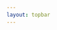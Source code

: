 ```yaml
---
layout: topbar
---
```


<html lang="es">
<head>
    <meta charset="UTF-8">
    <meta name="viewport" content="width=device-width, initial-scale=1.0">
    <title>Galaxias de interacción ARP 142</title>
    <style>
        .container {
            position: relative;
            width: 100%;
            max-width: 800px; /* Limitar el ancho máximo para que se vea bien en diferentes pantallas */
            margin: 0 auto; /* Centrar el contenedor */
            overflow: hidden;
        }

        .image-container {
            position: absolute;
            top: 0;
            left: 0;
            width: 100%;
            height: 100%;
            overflow: hidden;
            display: flex;
            justify-content: center;
            align-items: center;
        }

        .image {
            display: block;
            width: 100%;
            height: 100%;
            object-fit: contain; /* Asegura que la imagen no se corte */
            transform-origin: center center; /* Establece el punto de transformación en el centro de la imagen */
            transition: transform 0.3s ease, opacity 0.3s ease; /* Agrega transición para la opacidad */
        }

        .controls {
            position: absolute;
            top: 88%; /* Ajusta la posición vertical de los controles */
            left: 0;
            width: 100%;
            display: flex;
            justify-content: space-between;
            padding: 0 0px;
            z-index: 3;
            background-color: rgba(255, 255, 255, 0.3); /* Fondo blanco transparente */
        }

        .controls label {
            font-weight: bold;
            font-size: 10px;
        }

        .controls input[type="range"] {
            width: 50%;
        }

        #showValuesBtn {
            margin-top: 40px;
            margin-left: 40%;
            padding: 10px 20px;
            background-color: #007bff;
            color: #fff;
            border: none;
            border-radius: 5px;
            cursor: pointer;
        }

        #showValuesBtn:hover {
            background-color: #0056b3;
        }

        /* CSS para dispositivos móviles */
        @media screen and (max-width: 500px) {
            .controls label {
                font-size: 5px; /* Ajusta el tamaño de la fuente según tus preferencias */
            }

            .controls input[type="range"] {
                width: 45%; /* Ajusta el tamaño de los controles si es necesario */
            }
            .controls {
                top: 88%; /* Ajusta la posición vertical en dispositivos móviles */
            }

            .h1 {
                
            }
        }

        .extra-controls {
            display: none; /* Ocultar controles adicionales inicialmente */
        }

        .checkbox-container {
            display: flex;
            justify-content: center;
            margin-bottom: 20px;
        }

        input[type="range"]::-moz-range-thumb {
            width: 20px; /* Ancho del círculo */
            height: 20px; /* Altura del círculo */
            border-radius: 50%; /* Hacerlo circular */
            background: #007bff; /* Color del círculo */
            cursor: pointer;
        }

        .info-container {
            display: flex;
            justify-content: space-between;
            margin-top: 20px;
            padding: 10px;
            background-color: rgba(255, 255, 255, 0.8);
            border-radius: 5px;
        }

        .info-column {
            flex: 1; /* Each column takes equal space */
            padding: 10px;
            border-right: 1px solid #ccc; /* Border between columns */
        }

        .info-column:last-child {
            border-right: none; /* Remove border on the last column */
        }

        .info-column h2 {
            font-size: 16px;
            margin-bottom: 10px;
        }

        .info-column p {
            font-size: 14px;
            margin: 5px 0;
        }

        @media screen and (max-width: 500px) {
            .info-container {
                flex-direction: column; /* Stack columns vertically on small screens */
            }
            .info-column {
                border-right: none; /* Remove border between columns on small screens */
                margin-bottom: 10px; /* Add margin between columns on small screens */
                font-size: 10px;
            }
        }

    </style>
</head>
<body>

    <h2>La interacción de galaxias ARP 142, o "El Pinguino", usando el telescopio Hubble y JWST</h2>
    <div class="checkbox-container">
        <label for="modifyParams">Modificar Parámetros:</label>
        <input type="checkbox" id="modifyParams">
    </div>
    <div class="container">
        <div class="controls">
            <div>
                <div class="extra-controls">
                    <label for="scale1">Escala Imagen 1:</label>
                    <input type="range" id="scale1" min="0.5" max="3" step="0.05" value="1">
                    <br>
                    <label for="angle1">Ángulo Imagen 1:</label>
                    <input type="range" id="angle1" min="-90" max="90" step="0.5" value="19.5">
                    <br>
                    <label for="xpos1">Pos X Imagen 1:</label>
                    <input type="range" id="xpos1" min="-150" max="250" step="1" value="33">
                    <br>
                    <label for="ypos1">Pos Y Imagen 1:</label>
                    <input type="range" id="ypos1" min="-120" max="270" step="1" value="20">
                    <br>
                    <label for="opacity1">Opacidad Imagen 1:</label>
                    <input type="range" id="opacity1" min="0" max="1" step="0.1" value="1">
                    <br>
                </div>
            </div>
            <div>
                <div class="extra-controls">
                    <label for="scale2">Escala Imagen 2:</label>
                    <input type="range" id="scale2" min="0.5" max="4" step="0.05" value="1.55">
                    <br>
                    <label for="angle2">Ángulo Imagen 2:</label>
                    <input type="range" id="angle2" min="-90" max="90" step="0.5" value="3">
                    <br>
                    <label for="xpos2">Pos X Imagen 2:</label>
                    <input type="range" id="xpos2" min="-100" max="100" step="1" value="-27">
                    <br>
                    <label for="ypos2">Pos Y Imagen 2:</label>
                    <input type="range" id="ypos2" min="-100" max="100" step="1" value="60">
                    <br>
                </div>
                <div class="controls">
                    <label for="opacity2">Opacidad Imagen HST:</label>
                    <input type="range" id="opacity2" min="0" max="1" step="0.1" value="1">
                </div>
            </div>
        </div>
        <img src="https://raw.githubusercontent.com/nicomedinap/nicomedinap.github.io/master/Galeria/JWST/ARP142/ARP142.jpg" id="image1" class="image" alt="Imagen 1">
        <div class="image-container">
            <img src="https://raw.githubusercontent.com/nicomedinap/nicomedinap.github.io/master/Galeria/HST/ARP142/012.jpg" id="image2" class="image" alt="Imagen 2">
        </div>
    </div>

   <button id="showValuesBtn">Mostrar Valores</button>

    <script>
        document.addEventListener('DOMContentLoaded', () => {
            // Referencias a los elementos de la imagen 1 y sus controles
            const image1 = document.getElementById('image1');
            const scaleSlider1 = document.getElementById('scale1');
            const angleSlider1 = document.getElementById('angle1');
            const opacitySlider1 = document.getElementById('opacity1');
            const xposSlider1 = document.getElementById('xpos1');
            const yposSlider1 = document.getElementById('ypos1');

            // Referencias a los elementos de la imagen 2 y sus controles
            const image2 = document.getElementById('image2');
            const scaleSlider2 = document.getElementById('scale2');
            const angleSlider2 = document.getElementById('angle2');
            const opacitySlider2 = document.getElementById('opacity2');
            const xposSlider2 = document.getElementById('xpos2');
            const yposSlider2 = document.getElementById('ypos2');

            // Referencia al checkbox y los controles adicionales
            const modifyParamsCheckbox = document.getElementById('modifyParams');
            const extraControls = document.querySelectorAll('.extra-controls');

            // Función para actualizar la transformación de la imagen
            function updateImageTransform(image, scaleSlider, angleSlider, opacitySlider, xposSlider, yposSlider) {
                const scale = scaleSlider.value;
                const angle = angleSlider.value;
                const opacity = opacitySlider.value;
                const xpos = xposSlider.value;
                const ypos = yposSlider.value;

                image.style.transform = `scale(${scale}) rotate(${angle}deg) translate(${xpos}px, ${ypos}px)`;
                image.style.opacity = opacity;
            }

            // Función para mostrar u ocultar los controles adicionales
            function toggleExtraControls() {
                extraControls.forEach(control => {
                    control.style.display = modifyParamsCheckbox.checked ? 'block' : 'none';
                });
            }

            // Función para inicializar las transformaciones de las imágenes con diferentes valores en dispositivos móviles
            function initializeImages() {
                const isMobile = window.matchMedia('(max-width: 500px)').matches;

                if (isMobile) {
                    // Valores iniciales para celu
                    scaleSlider1.value = '2.3';
                    angleSlider1.value = '20.5';
                    opacitySlider1.value = '1';
                    xposSlider1.value = '-30';
                    yposSlider1.value = '-35';

                    scaleSlider2.value = '2.35';
                    angleSlider2.value = '-9.5';
                    opacitySlider2.value = '1';
                    xposSlider2.value = '-2';
                    yposSlider2.value = '-83';
                } else {
                    // Valores iniciales para pantallas más grandes
                    scaleSlider1.value = '2.3';
                    angleSlider1.value = '20.5';
                    opacitySlider1.value = '1';
                    xposSlider1.value = '-16';
                    yposSlider1.value = '-2';

                    scaleSlider2.value = '1.35';
                    angleSlider2.value = '-9';
                    opacitySlider2.value = '1';
                    xposSlider2.value = '-8';
                    yposSlider2.value = '-100';
                }

                updateImageTransform(image1, scaleSlider1, angleSlider1, opacitySlider1, xposSlider1, yposSlider1);
                updateImageTransform(image2, scaleSlider2, angleSlider2, opacitySlider2, xposSlider2, yposSlider2);
            }

            // Añadir eventos de cambio a los sliders de la imagen 1
            scaleSlider1.addEventListener('input', () => updateImageTransform(image1, scaleSlider1, angleSlider1, opacitySlider1, xposSlider1, yposSlider1));
            angleSlider1.addEventListener('input', () => updateImageTransform(image1, scaleSlider1, angleSlider1, opacitySlider1, xposSlider1, yposSlider1));
            opacitySlider1.addEventListener('input', () => updateImageTransform(image1, scaleSlider1, angleSlider1, opacitySlider1, xposSlider1, yposSlider1));
            xposSlider1.addEventListener('input', () => updateImageTransform(image1, scaleSlider1, angleSlider1, opacitySlider1, xposSlider1, yposSlider1));
            yposSlider1.addEventListener('input', () => updateImageTransform(image1, scaleSlider1, angleSlider1, opacitySlider1, xposSlider1, yposSlider1));

            // Añadir eventos de cambio a los sliders de la imagen 2
            scaleSlider2.addEventListener('input', () => updateImageTransform(image2, scaleSlider2, angleSlider2, opacitySlider2, xposSlider2, yposSlider2));
            angleSlider2.addEventListener('input', () => updateImageTransform(image2, scaleSlider2, angleSlider2, opacitySlider2, xposSlider2, yposSlider2));
            opacitySlider2.addEventListener('input', () => updateImageTransform(image2, scaleSlider2, angleSlider2, opacitySlider2, xposSlider2, yposSlider2));
            xposSlider2.addEventListener('input', () => updateImageTransform(image2, scaleSlider2, angleSlider2, opacitySlider2, xposSlider2, yposSlider2));
            yposSlider2.addEventListener('input', () => updateImageTransform(image2, scaleSlider2, angleSlider2, opacitySlider2, xposSlider2, yposSlider2));

            // Inicializar las transformaciones de las imágenes con los valores establecidos
            initializeImages();

            // Mostrar valores de las imágenes al hacer clic en el botón
            const showValuesBtn = document.getElementById('showValuesBtn');
            showValuesBtn.addEventListener('click', () => {
                const valuesImage1 = `Valores de la Imagen 1:
                    Escala: ${scaleSlider1.value}
                    Ángulo: ${angleSlider1.value}
                    Opacidad: ${opacitySlider1.value}
                    Posición X: ${xposSlider1.value}
                    Posición Y: ${yposSlider1.value}`;

                const valuesImage2 = `Valores de la Imagen 2:
                    Escala: ${scaleSlider2.value}
                    Ángulo: ${angleSlider2.value}
                    Opacidad: ${opacitySlider2.value}
                    Posición X: ${xposSlider2.value}
                    Posición Y: ${yposSlider2.value}`;

                alert(valuesImage1 + "\n\n" + valuesImage2);
            });

            // Añadir evento de cambio al checkbox
            modifyParamsCheckbox.addEventListener('change', toggleExtraControls);
            toggleExtraControls(); // Inicializar el estado de los controles adicionales

            // Volver a inicializar las imágenes al cambiar el tamaño de la ventana
            window.addEventListener('resize', initializeImages);
        });
    </script>

    <div class="info-container">
        <div class="info-column">
            <h2>Información Técnica</h2>
            <p>Imagen de fondo: Telescopio James Webb (JWST)</p>
            <p><strong>Fecha de Observación:</strong> 2023</p>
            <p><strong>Instrumento:</strong>NIRcam</p>
            <p><strong>Filtros:</strong> f090w, f150w, f200w</p>
        </div>
        <div class="info-column">
            <h2>&nbsp;</h2>
            <p>Imagen superior: Telescopio Hubble (HST)</p>
            <p><strong>Fecha de Observación:</strong> 2013</p>
            <p><strong>Instrumento:</strong> ACS/WFC</p>
            <p><strong>Filtros:</strong> f475w, f606w, f814w</p>
        </div>
    </div>

</body>
</html>
